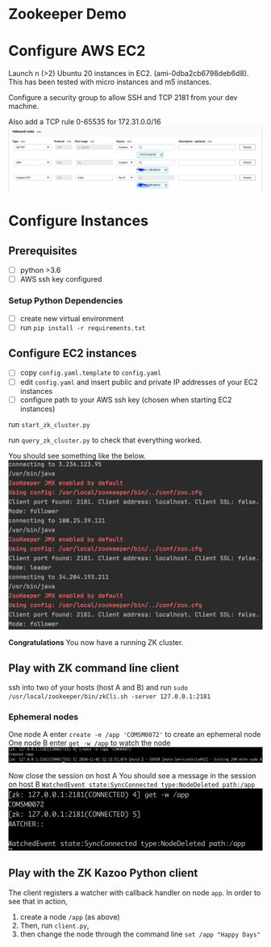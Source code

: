 # Zookeeper Demo


# Configure AWS EC2

Launch n (>2) Ubuntu 20 instances in EC2. (ami-0dba2cb6798deb6d8).
This has been tested with micro instances and m5 instances. 

Configure a security group to allow SSH and TCP 2181 from your dev machine.

Also add a TCP rule 0-65535 for 172.31.0.0/16
![](docs/images/seclist.png)


# Configure Instances

## Prerequisites

- [ ] python >3.6
- [ ] AWS ssh key configured

### Setup Python Dependencies

- [ ] create new virtual environment
- [ ] run `pip install -r requirements.txt`

## Configure EC2 instances

- [ ] copy `config.yaml.template` to `config.yaml`
- [ ] edit `config.yaml` and insert public and private IP addresses of your EC2 instances 
- [ ] configure path to your AWS ssh key (chosen when starting EC2 instances)

run `start_zk_cluster.py`

run `query_zk_cluster.py` to check that everything worked. 

You should see something like the below.
![](docs/images/cluster_state.png)

**Congratulations** You now have a running ZK cluster.


## Play with ZK command line client

ssh into two of your hosts (host A and B) and run 
`sudo /usr/local/zookeeper/bin/zkCli.sh -server 127.0.0.1:2181`

### Ephemeral nodes

One node A enter `create -e /app 'COMSM0072'` to create an ephemeral node
One node B enter `get -w /app` to watch the node
![](docs/images/eph_node.png)

Now close the session on host A
You should see a message in the session on host B
`WatchedEvent state:SyncConnected type:NodeDeleted path:/app` 
![](docs/images/node_deteled.png)


## Play with the ZK Kazoo Python client

The client registers a watcher with callback handler on node `app`.
In order to see that in action,
 
1. create a node `/app` (as above) 
2. Then, run `client.py`, 
3. then change the node through the command line `set /app "Happy Days"`  



 
